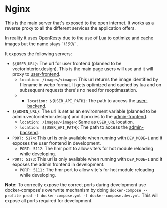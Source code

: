# Nginx

This is the main server that's exposed to the open internet. It works as a reverse proxy to all the different services the application offers.

In reality it uses [OpenResty](https://openresty.org/en/) due to the use of Lua to optimize and cache images but the name stays ¯\\_(ツ)_/¯.

It exposes the following servers:

- `${USER_URL}`: The url for user frontend (planned to be vectorinterior.design). This is the main page users will use and it will proxy to [user-frontend](/frontend/user/).
  - `location: /images/<image>`: This url returns the image identified by filename in webp format. It gets optimized and cached by lua and on subsequent requests there's no need for reoptimazation. 
  - - `location: ${USER_API_PATH}`: The path to access the [user-backend](/backend/src/user/).
- `${ADMIN_URL}`: The url is set as an environment variable (planned to be admin.vectorinterior.design) and it proxies to the [admin-frontend](/frontend/admin/).
  - `location: /images/<image>`: Same as `USER_URL` location.
  - `location: ${USER_API_PATH}`: The path to access the [admin-backend](/backend/src/admin/). 
- `PORT: 5174`: This url is only available when running with `DEV_MODE=1` and it exposes the user frontend in development.
    - `PORT: 5112`: The hmr port to allow vite's for hot module reloading while developing.
- `PORT: 5173`: This url is only available when running with `DEV_MODE=1` and it exposes the admin frontend in development.
  - `PORT: 5111:` The hmr port to allow vite's for hot module reloading while developing.


**Note:** To correctly expose the correct ports during development use docker-compose's overwrite mechanism by doing `docker-compose --profile prod -f docker-compose.yml -f docker-compose.dev.yml`. This will expose all ports required for development.
